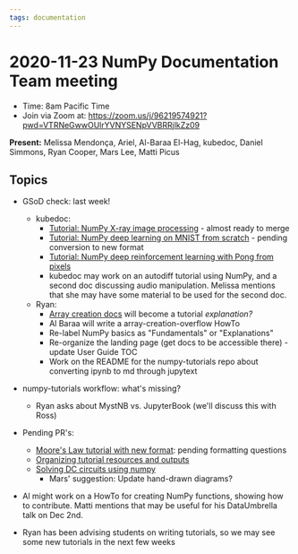 ```yaml
---
tags: documentation
---
```


# 2020-11-23 NumPy Documentation Team meeting

- Time: 8am Pacific Time
- Join via Zoom at:  https://zoom.us/j/96219574921?pwd=VTRNeGwwOUlrYVNYSENpVVBRRjlkZz09

**Present:** Melissa Mendonça, Ariel, Al-Baraa El-Hag, kubedoc, Daniel Simmons, Ryan Cooper, Mars Lee, Matti Picus

## Topics

- GSoD check: last week!
    - kubedoc: 
        - [Tutorial: NumPy X-ray image processing](https://github.com/numpy/numpy-tutorials/pull/38) - almost ready to merge
        - [Tutorial: NumPy deep learning on MNIST from scratch](https://github.com/numpy/numpy-tutorials/pull/33) - pending conversion to new format
        - [Tutorial: NumPy deep reinforcement learning with Pong from pixels](https://github.com/numpy/numpy-tutorials/pull/35)
        - kubedoc may work on an autodiff tutorial using NumPy, and a second doc discussing audio manipulation. Melissa mentions that she may have some material to be used for the second doc.
    - Ryan:
        - [Array creation docs](https://github.com/numpy/numpy/issues/17710) will become a tutorial _explanation?_
        - Al Baraa will write a array-creation-overflow HowTo
        - Re-label NumPy basics as "Fundamentals" or "Explanations"
        - Re-organize the landing page (get docs to be accessible there) - update User Guide TOC
        - Work on the README for the numpy-tutorials repo about converting ipynb to md through jupytext

- numpy-tutorials workflow: what's missing?
    - Ryan asks about MystNB vs. JupyterBook (we'll discuss this with Ross)

- Pending PR's:
    - [Moore's Law tutorial with new format](https://github.com/numpy/numpy-tutorials/pull/44): pending formatting questions
    - [Organizing tutorial resources and outputs](https://github.com/numpy/numpy-tutorials/pull/45)
    - [Solving DC circuits using numpy](https://github.com/numpy/numpy-tutorials/pull/37)
        - Mars' suggestion: Update hand-drawn diagrams?

- Al might work on a HowTo for creating NumPy functions, showing how to contribute. Matti mentions that may be useful for his DataUmbrella talk on Dec 2nd.

- Ryan has been advising students on writing tutorials, so we may see some new tutorials in the next few weeks
